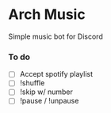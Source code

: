 # Arch Music
Simple music bot for Discord


### To do

- [ ] Accept spotify playlist
- [ ] !shuffle
- [ ] !skip w/ number
- [ ] !pause / !unpause
